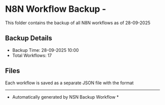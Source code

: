 # N8N Workflow Backup - 
This folder contains the backup of all N8N workflows as of 28-09-2025

## Backup Details
- Backup Time: 28-09-2025 10:00
- Total Workflows: 17

## Files
Each workflow is saved as a separate JSON file with the format

-----------
* Automatically generated by NSN Backup Workflow *